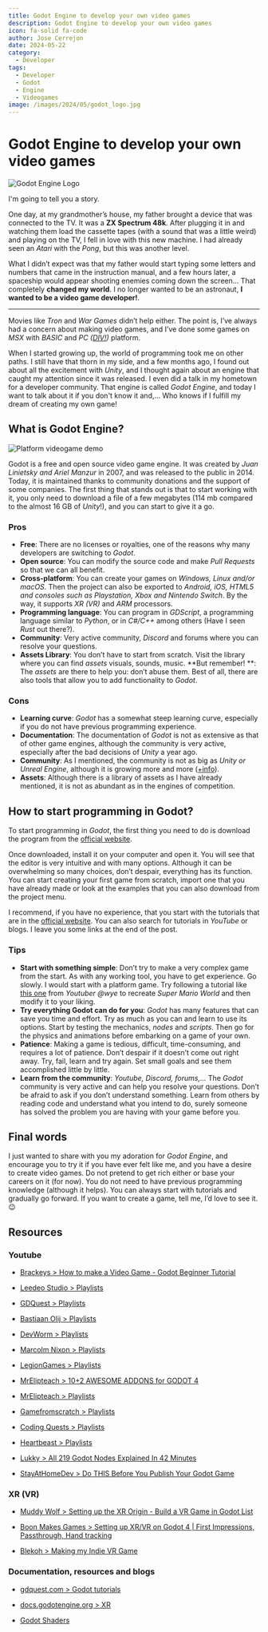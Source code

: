 ```yaml
---
title: Godot Engine to develop your own video games
description: Godot Engine to develop your own video games
icon: fa-solid fa-code
author: Jose Cerrejon
date: 2024-05-22
category:
  - Developer
tags:
  - Developer
  - Godot
  - Engine
  - Videogames
image: /images/2024/05/godot_logo.jpg
---
```

# Godot Engine to develop your own video games

![Godot Engine Logo](/images/2024/05/godot_logo.jpg "Godot Engine Logo")

I'm going to tell you a story.

One day, at my grandmother’s house, my father brought a device that was connected to the TV. It was a **ZX Spectrum 48k**. After plugging it in and watching them load the cassette tapes (with a sound that was a little weird) and playing on the TV, I fell in love with this new machine. I had already seen an *Atari* with the *Pong*, but this was another level.

What I didn’t expect was that my father would start typing some letters and numbers that came in the instruction manual, and a few hours later, a spaceship would appear shooting enemies coming down the screen... That completely **changed my world**. I no longer wanted to be an astronaut, **I wanted to be a video game developer!**.

- - -

Movies like *Tron* and *War Games* didn’t help either. The point is, I’ve always had a concern about making video games, and I’ve done some games on *MSX* with *BASIC* and *PC ([DIV!](https://github.com/DIVGAMES/DIV-Games-Studio))* platform.

When I started growing up, the world of programming took me on other paths. I still have that thorn in my side, and a few months ago, I found out about all the excitement with *Unity*, and I thought again about an engine that caught my attention since it was released. I even did a talk in my hometown for a developer community. That engine is called *Godot Engine*, and today I want to talk about it if you don't know it and,... Who knows if I fulfill my dream of creating my own game!

## What is Godot Engine?

![Platform videogame demo](/images/2024/05/godot_engine_capture.jpg "Platform videogame demo")

Godot is a free and open source video game engine. It was created by *Juan Linietsky and Ariel Manzur* in 2007, and was released to the public in 2014. Today, it is maintained thanks to community donations and the support of some companies. The first thing that stands out is that to start working with it, you only need to download a file of a few megabytes (114 mb compared to the almost 16 GB of *Unity*!), and you can start to give it a go.

### Pros

- **Free**: There are no licenses or royalties, one of the reasons why many developers are switching to *Godot*.
- **Open source**: You can modify the source code and make *Pull Requests* so that we can all benefit.
- **Cross-platform**: You can create your games on *Windows, Linux and/or macOS*. Then the project can also be exported to *Android, iOS, HTML5 and consoles such as Playstation, Xbox and Nintendo Switch*. By the way, it supports *XR (VR)* and *ARM* processors.
- **Programming language**: You can program in *GDScript*, a programming language similar to *Python*, or in *C#/C++* among others (Have I seen *Rust* out there?).
- **Community**: Very active community, *Discord* and forums where you can resolve your questions.
- **Assets Library**: You don’t have to start from scratch. Visit the library where you can find *assets* visuals, sounds, music. **But remember! **: The *assets* are there to help you: don’t abuse them. Best of all, there are also tools that allow you to add functionality to *Godot*.

### Cons

- **Learning curve**: *Godot* has a somewhat steep learning curve, especially if you do not have previous programming experience.
- **Documentation**: The documentation of *Godot* is not as extensive as that of other game engines, although the community is very active, especially after the bad decisions of *Unity* a year ago.
- **Community**: As I mentioned, the community is not as big as *Unity or Unreal Engine*, although it is growing more and more ([+info](https://godotengine.org/community/)).
- **Assets**: Although there is a library of assets as I have already mentioned, it is not as abundant as in the engines of competition.

## How to start programming in Godot?

To start programming in *Godot*, the first thing you need to do is download the program from the [official website](https://godotengine.org/).

Once downloaded, install it on your computer and open it. You will see that the editor is very intuitive and with many options. Although it can be overwhelming so many choices,  don’t despair, everything has its function. You can start creating your first game from scratch, import one that you have already made or look at the examples that you can also download from the project menu.

I recommend, if you have no experience, that you start with the tutorials that are in the [official website](https://docs.godotengine.org/en/stable/getting_started/introduction). You can also search for tutorials in *YouTube* or blogs. I leave you some links at the end of the post.

### Tips

* **Start with something simple**: Don’t try to make a very complex game from the start. As with any working tool, you have to get experience. Go slowly. I would start with a platform game. Try following a tutorial like [this one](https://www.youtube.com/watch?v=u2fwxuHZXIA) from *Youtuber @wye* to recreate *Super Mario World* and then modify it to your liking.
* **Try everything Godot can do for you**: *Godot* has many features that can save you time and effort. Try as much as you can and learn to use its options. Start by testing the mechanics, *nodes* and *scripts*. Then go for the physics and animations before embarking on a game of your own.
* **Patience**: Making a game is tedious, difficult, time-consuming, and requires a lot of patience. Don’t despair if it doesn’t come out right away. Try, fail, learn and try again. Set small goals and see them accomplished little by little.
* **Learn from the community**: *Youtube, Discord, forums,...* The *Godot* community is very active and can help you resolve your questions. Don’t be afraid to ask if you don’t understand something. Learn from others by reading code and understand what you intend to do, surely someone has solved the problem you are having with your game before you.

## Final words

I just wanted to share with you my adoration for *Godot Engine*, and encourage you to try it if you have ever felt like me, and you have a desire to create video games. Do not pretend to get rich either or base your careers on it (for now). You do not need to have previous programming knowledge (although it helps). You can always start with tutorials and gradually go forward. If you want to create a game, tell me, I’d love to see it. 😉

## Resources

### Youtube

* [Brackeys > How to make a Video Game - Godot Beginner Tutorial](https://www.youtube.com/watch?v=LOhfqjmasi0)

* [Leedeo Studio > Playlists](https://www.youtube.com/@Leedeo/playlists)

* [GDQuest > Playlists](https://www.youtube.com/@Gdquest/playlists)

* [Bastiaan Olij > Playlists](https://www.youtube.com/@BastiaanOlij/playlists)

* [DevWorm > Playlists](https://www.youtube.com/@dev-worm/videos)

* [Marcolm Nixon > Playlists](https://www.youtube.com/@MalcolmANixon/videos)

* [LegionGames > Playlists](https://www.youtube.com/@legiongames2400/videos)

* [MrElipteach > 10+2 AWESOME ADDONS for GODOT 4](https://www.youtube.com/watch?v=-FQNPCB7e3s)

* [MrElipteach > Playlists](https://www.youtube.com/@mrelipteach/playlists)

* [Gamefromscratch > Playlists](https://www.youtube.com/@gamefromscratch/videos)

* [Coding Quests > Playlists](https://www.youtube.com/@CodingQuests/videos)

* [Heartbeast > Playlists](https://www.youtube.com/@uheartbeast/playlists)

* [Lukky > All 219 Godot Nodes Explained In 42 Minutes](https://www.youtube.com/watch?v=tO2gthp45MA)

* [StayAtHomeDev > Do THIS Before You Publish Your Godot Game](https://www.youtube.com/watch?v=3iGHpha-DmE)

### XR (VR)

* [Muddy Wolf > Setting up the XR Origin - Build a VR Game in Godot List](https://www.youtube.com/watch?v=fxZoXfX4oBo&list=PLfX6C2dxVyLxXl3gJwakzdqRaV7WKlqFR)

* [Boon Makes Games > Setting up XR/VR on Godot 4 | First Impressions, Passthrough, Hand tracking](https://www.youtube.com/watch?v=7XWyZblSnZA)

* [Blekoh > Making my Indie VR Game](https://www.youtube.com/watch?v=9gM70XjKgOE&list=PLW-dunxSEhi-WaCz11YABR5UME8RD2zfE)

### Documentation, resources and blogs

* [gdquest.com > Godot tutorials](https://www.gdquest.com/tutorial/godot/)

* [docs.godotengine.org > XR](https://docs.godotengine.org/en/stable/tutorials/xr/index.html)

* [Godot Shaders](https://godotshaders.com)